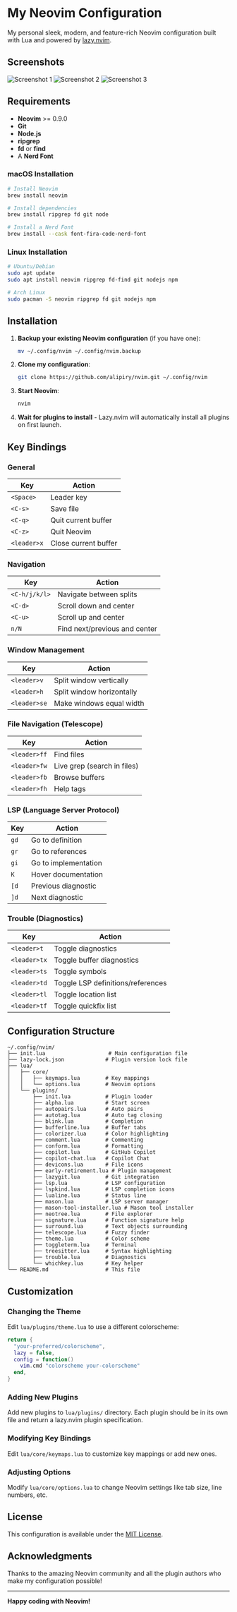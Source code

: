 # My Neovim Configuration

My personal sleek, modern, and feature-rich Neovim configuration built with Lua and powered by [lazy.nvim](https://github.com/folke/lazy.nvim).

## Screenshots

![Screenshot 1](1.png)
![Screenshot 2](2.png)
![Screenshot 3](3.png)

## Requirements

- **Neovim** >= 0.9.0
- **Git**
- **Node.js**
- **ripgrep**
- **fd** or **find**
- A **Nerd Font**

### macOS Installation
```bash
# Install Neovim
brew install neovim

# Install dependencies
brew install ripgrep fd git node

# Install a Nerd Font
brew install --cask font-fira-code-nerd-font
```

### Linux Installation
```bash
# Ubuntu/Debian
sudo apt update
sudo apt install neovim ripgrep fd-find git nodejs npm

# Arch Linux
sudo pacman -S neovim ripgrep fd git nodejs npm
```

## Installation

1. **Backup your existing Neovim configuration** (if you have one):
   ```bash
   mv ~/.config/nvim ~/.config/nvim.backup
   ```

2. **Clone my configuration**:
   ```bash
   git clone https://github.com/alipiry/nvim.git ~/.config/nvim
   ```

3. **Start Neovim**:
   ```bash
   nvim
   ```

4. **Wait for plugins to install** - Lazy.nvim will automatically install all plugins on first launch.

## Key Bindings

### General
| Key | Action |
|-----|--------|
| `<Space>` | Leader key |
| `<C-s>` | Save file |
| `<C-q>` | Quit current buffer |
| `<C-z>` | Quit Neovim |
| `<leader>x` | Close current buffer |

### Navigation
| Key | Action |
|-----|--------|
| `<C-h/j/k/l>` | Navigate between splits |
| `<C-d>` | Scroll down and center |
| `<C-u>` | Scroll up and center |
| `n/N` | Find next/previous and center |

### Window Management
| Key | Action |
|-----|--------|
| `<leader>v` | Split window vertically |
| `<leader>h` | Split window horizontally |
| `<leader>se` | Make windows equal width |

### File Navigation (Telescope)
| Key | Action |
|-----|--------|
| `<leader>ff` | Find files |
| `<leader>fw` | Live grep (search in files) |
| `<leader>fb` | Browse buffers |
| `<leader>fh` | Help tags |

### LSP (Language Server Protocol)
| Key | Action |
|-----|--------|
| `gd` | Go to definition |
| `gr` | Go to references |
| `gi` | Go to implementation |
| `K` | Hover documentation |
| `[d` | Previous diagnostic |
| `]d` | Next diagnostic |

### Trouble (Diagnostics)
| Key | Action |
|-----|--------|
| `<leader>t` | Toggle diagnostics |
| `<leader>tx` | Toggle buffer diagnostics |
| `<leader>ts` | Toggle symbols |
| `<leader>td` | Toggle LSP definitions/references |
| `<leader>tl` | Toggle location list |
| `<leader>tf` | Toggle quickfix list |

## ️Configuration Structure

```
~/.config/nvim/
├── init.lua                    # Main configuration file
├── lazy-lock.json             # Plugin version lock file
├── lua/
│   ├── core/
│   │   ├── keymaps.lua        # Key mappings
│   │   └── options.lua        # Neovim options
│   └── plugins/
│       ├── init.lua           # Plugin loader
│       ├── alpha.lua          # Start screen
│       ├── autopairs.lua      # Auto pairs
│       ├── autotag.lua        # Auto tag closing
│       ├── blink.lua          # Completion
│       ├── bufferline.lua     # Buffer tabs
│       ├── colorizer.lua      # Color highlighting
│       ├── comment.lua        # Commenting
│       ├── conform.lua        # Formatting
│       ├── copilot.lua        # GitHub Copilot
│       ├── copilot-chat.lua   # Copilot Chat
│       ├── devicons.lua       # File icons
│       ├── early-retirement.lua # Plugin management
│       ├── lazygit.lua        # Git integration
│       ├── lsp.lua            # LSP configuration
│       ├── lspkind.lua        # LSP completion icons
│       ├── lualine.lua        # Status line
│       ├── mason.lua          # LSP server manager
│       ├── mason-tool-installer.lua # Mason tool installer
│       ├── neotree.lua        # File explorer
│       ├── signature.lua      # Function signature help
│       ├── surround.lua       # Text objects surrounding
│       ├── telescope.lua      # Fuzzy finder
│       ├── theme.lua          # Color scheme
│       ├── toggleterm.lua     # Terminal
│       ├── treesitter.lua     # Syntax highlighting
│       ├── trouble.lua        # Diagnostics
│       └── whichkey.lua       # Key helper
└── README.md                  # This file
```

## Customization

### Changing the Theme
Edit `lua/plugins/theme.lua` to use a different colorscheme:
```lua
return {
  "your-preferred/colorscheme",
  lazy = false,
  config = function()
    vim.cmd "colorscheme your-colorscheme"
  end,
}
```

### Adding New Plugins
Add new plugins to `lua/plugins/` directory. Each plugin should be in its own file and return a lazy.nvim plugin specification.

### Modifying Key Bindings
Edit `lua/core/keymaps.lua` to customize key mappings or add new ones.

### Adjusting Options
Modify `lua/core/options.lua` to change Neovim settings like tab size, line numbers, etc.


## License

This configuration is available under the [MIT License](LICENSE).

## Acknowledgments

Thanks to the amazing Neovim community and all the plugin authors who make my configuration possible!

---

**Happy coding with Neovim!**
